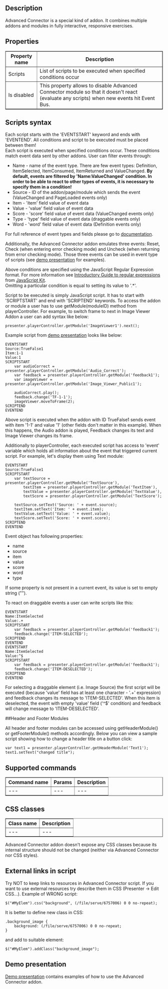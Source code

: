 ## Description
Advanced Connector is a special kind of addon. It combines multiple addons and modules in fully interactive, responsive exercises.

## Properties

<table border='1'>
    <tr>
        <th>Property name</th>
        <th>Description</th>
    </tr>
    <tr>
        <td>Scripts</td>
        <td>List of scripts to be executed when specified conditions occur</td>
    </tr>
    <tr>
        <td>Is disabled</td>
        <td>This property allows to disable Advanced Connector module so that it doesn't react (evaluate any scripts) when new events hit Event Bus.
        </td> 
    </tr>
</table>


## Scripts syntax
Each script starts with the 'EVENTSTART' keyword and ends with 'EVENTEND'. All conditions and script to be executed must be placed between them!  
Each script is executed when specified conditions occur. These conditions match event data sent by other addons. User can filter events through:

* Name - name of the event type. There are few event types: Definition, ItemSelected, ItemConsumed, ItemReturned and ValueChanged. **By default, events are filtered by 'Name:ValueChanged' condition. In order to be able to react to other types of events, it is necessary to specify them in a condition!**
* Source - ID of the addon/page/module which sends the event (ValueChanged and PageLoaded events only)
* Item - 'item' field value of event data
* Value - 'value' field value of event data
* Score - 'score' field value of event data (ValueChanged events only)
* Type - 'type' field value of event data (draggable events only)
* Word - 'word' field value of event data (Definition events only)

For full reference of event types and fields please go to [documentation](/doc/page/Addon-Events "Documentation").

Additionally, the Advanced Connector addon emulates three events: Reset, Check (when entering error checking mode) and Uncheck (when returning from error checking mode). Those three events can be used in event type of scripts (see [demo presentation](/embed/2419014 "Demo presentation") for examples).

Above conditions are specified using the JavaScript Regular Expression format. For more information see [Introductory Guide to regular expressions](http://www.javascriptkit.com/javatutors/re.shtml "Introductory Guide to regular expressions") from [JavaScript Kit](http://www.javascriptkit.com "JavaScript Kit").  
Omitting a particular condition is equal to setting its value to '.*'.

Script to be executed is simply JavaScript script. It has to start with 'SCRIPTSTART' and end with 'SCRIPTEND' keywords.
To access the addon or module a user has to use getModule(moduleID) method from playerController. For example, to switch frame to next in Image Viewer Addon a user can add syntax like below:

    presenter.playerController.getModule('ImageViewer1').next();

Example script from [demo presentation](/embed/2419014 "Demo presentation") looks like below:

    EVENTSTART
    Source:TrueFalse1
    Item:1-1
    Value:1
    SCRIPTSTART
		var audioCorrect = presenter.playerController.getModule('Audio_Correct');
		var feedback = presenter.playerController.getModule('feedback1');
		var imageViewer = presenter.playerController.getModule('Image_Viewer_Public1');

		audioCorrect.play();
		feedback.change('TF-1-1');
		imageViewer.moveToFrame(2);
    SCRIPTEND
    EVENTEND

Above script is executed when the addon with ID TrueFalse1 sends event with item '1-1' and value '1' (other fields don't matter in this example). When this happens, the Audio addon is played, Feedback changes its text and Image Viewer changes its frame.

Additionally to playerController, each executed script has access to 'event' variable which holds all information about the event that triggered current script. For example, let's display them using Text module:

	EVENTSTART
    Source:TrueFalse1
    SCRIPTSTART
		var textSource = presenter.playerController.getModule('TextSource'),
			textItem = presenter.playerController.getModule('TextItem'),
			textValue = presenter.playerController.getModule('TextValue'),
			textScore = presenter.playerController.getModule('TextScore');

		textSource.setText('Source: ' + event.source);
		textItem.setText('Item: ' + event.item);
		textValue.setText('Value: ' + event.value);
		textScore.setText('Score: ' + event.score);
    SCRIPTEND
    EVENTEND
	
Event object has following properties:

* name
* source
* item
* value
* score
* word
* type

If some property is not present in a current event, its value is set to empty string ("").

To react on draggable events a user can write scripts like this:

    EVENTSTART
    Name:ItemSelected
    Value:.+
    SCRIPTSTART
        var feedback = presenter.playerController.getModule('feedback1');
        feedback.change('ITEM-SELECTED');
    SCRIPTEND
    EVENTEND
    EVENTSTART
    Name:ItemSelected
    Value:^$
    SCRIPTSTART
        var feedback = presenter.playerController.getModule('feedback1');
        feedback.change('ITEM-DESELECTED');
    SCRIPTEND
    EVENTEND

For selecting a draggable element (i.e. Image Source) the first script will be executed (because 'value' field has at least one character - '.+' expression) and feedback changes its message to 'ITEM-SELECTED'. When this item is deselected, the event with empty 'value' field ('^$' condition) and feedback will change message to 'ITEM-DESELECTED'.

##Header and Footer Modules

All header and footer modules can be accessed using getHeaderModule() or getFooterModule() methods accordingly. Below you can view a sample script showing how to change a header title on a button click:

    var text1 = presenter.playerController.getHeaderModule('Text1');    
    text1.setText("changed title");

## Supported commands

<table border='1'>
    <tr>
        <th>Command name</th>
        <th>Params</th>
        <th>Description</th>
    </tr>
    <tr>
        <td>---</td>
        <td>---</td>
        <td>---</td>
    </tr>
</table>


## CSS classes

<table border='1'>
    <tr>
        <th>Class name</th>
        <th>Description</th>
    </tr>
    <tr>
        <td>---</td>
        <td>---</td>
    </tr>
</table>

Advanced Connector addon doesn't expose any CSS classes because its internal structure should not be changed (neither via Advanced Connector nor CSS styles).

## External links in script

Try NOT to keep links to resources in Advanced Connector script. If you want to use external resources try describe them in CSS (Presenter -> Edit CSS...). Example of WRONG script:

    $("#MyElem").css("background", (/file/serve/6757006) 0 0 no-repeat);

It is better to define new class in CSS:

    .background_image {
        background: (/file/serve/6757006) 0 0 no-repeat;
    }

and add to suitable element:

    $("#MyElem").addClass("background_image");

## Demo presentation

[Demo presentation](/embed/2419014 "Demo presentation") contains examples of how to use the Advanced Connector addon.                      